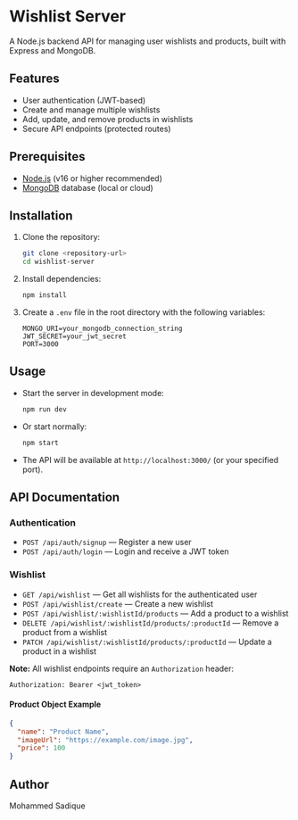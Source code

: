# Wishlist Server

A Node.js backend API for managing user wishlists and products, built with Express and MongoDB.

## Features

- User authentication (JWT-based)
- Create and manage multiple wishlists
- Add, update, and remove products in wishlists
- Secure API endpoints (protected routes)

## Prerequisites

- [Node.js](https://nodejs.org/) (v16 or higher recommended)
- [MongoDB](https://www.mongodb.com/) database (local or cloud)

## Installation

1. Clone the repository:
   ```bash
   git clone <repository-url>
   cd wishlist-server
   ```
2. Install dependencies:
   ```bash
   npm install
   ```
3. Create a `.env` file in the root directory with the following variables:
   ```env
   MONGO_URI=your_mongodb_connection_string
   JWT_SECRET=your_jwt_secret
   PORT=3000
   ```

## Usage

- Start the server in development mode:
  ```bash
  npm run dev
  ```
- Or start normally:
  ```bash
  npm start
  ```
- The API will be available at `http://localhost:3000/` (or your specified port).

## API Documentation

### Authentication

- `POST /api/auth/signup` — Register a new user
- `POST /api/auth/login` — Login and receive a JWT token

### Wishlist

- `GET /api/wishlist` — Get all wishlists for the authenticated user
- `POST /api/wishlist/create` — Create a new wishlist
- `POST /api/wishlist/:wishlistId/products` — Add a product to a wishlist
- `DELETE /api/wishlist/:wishlistId/products/:productId` — Remove a product from a wishlist
- `PATCH /api/wishlist/:wishlistId/products/:productId` — Update a product in a wishlist

**Note:** All wishlist endpoints require an `Authorization` header:

```
Authorization: Bearer <jwt_token>
```

#### Product Object Example

```json
{
  "name": "Product Name",
  "imageUrl": "https://example.com/image.jpg",
  "price": 100
}
```

## Author

Mohammed Sadique
